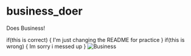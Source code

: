 # business_doer
Does Business!

if(this is correct) {
I'm just changing the README for practice 
}
if(this is wrong) {
Im sorry i messed up
}
![Business](http://s2.quickmeme.com/img/5d/5d8664cf92e4ce604998ebc905667d3186818aee1c8786b9cfd51712eead636e.jpg)

